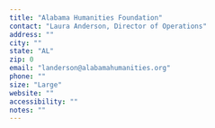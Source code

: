 ```yaml
---
title: "Alabama Humanities Foundation"
contact: "Laura Anderson, Director of Operations"
address: ""
city: ""
state: "AL"
zip: 0
email: "landerson@alabamahumanities.org"
phone: ""
size: "Large"
website: ""
accessibility: ""
notes: ""
--- 
```

